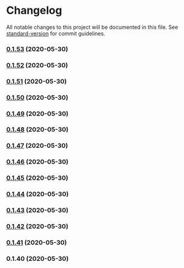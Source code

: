 # Changelog

All notable changes to this project will be documented in this file. See [standard-version](https://github.com/conventional-changelog/standard-version) for commit guidelines.

### [0.1.53](https://github.com/featherweight-design/component-library/compare/@f-design/component-library@0.1.52...@f-design/component-library@0.1.53) (2020-05-30)

### [0.1.52](https://github.com/featherweight-design/component-library/compare/@f-design/component-library@0.1.51...@f-design/component-library@0.1.52) (2020-05-30)

### [0.1.51](https://github.com/featherweight-design/component-library/compare/@f-design/component-library@0.1.50...@f-design/component-library@0.1.51) (2020-05-30)

### [0.1.50](https://github.com/featherweight-design/component-library/compare/@f-design/component-library@0.1.49...@f-design/component-library@0.1.50) (2020-05-30)

### [0.1.49](https://github.com/featherweight-design/component-library/compare/@f-design/component-library@0.1.48...@f-design/component-library@0.1.49) (2020-05-30)

### [0.1.48](https://github.com/featherweight-design/component-library/compare/@f-design/component-library@0.1.47...@f-design/component-library@0.1.48) (2020-05-30)

### [0.1.47](https://github.com/featherweight-design/component-library/compare/@f-design/component-library@0.1.46...@f-design/component-library@0.1.47) (2020-05-30)

### [0.1.46](https://github.com/featherweight-design/component-library/compare/@f-design/component-library@0.1.45...@f-design/component-library@0.1.46) (2020-05-30)

### [0.1.45](https://github.com/featherweight-design/component-library/compare/@f-design/component-library@0.1.44...@f-design/component-library@0.1.45) (2020-05-30)

### [0.1.44](https://github.com/featherweight-design/component-library/compare/@f-design/component-library@0.1.43...@f-design/component-library@0.1.44) (2020-05-30)

### [0.1.43](https://github.com/featherweight-design/component-library/compare/@f-design/component-library@0.1.42...@f-design/component-library@0.1.43) (2020-05-30)

### [0.1.42](https://github.com/featherweight-design/component-library/compare/@f-design/component-library@0.1.41...@f-design/component-library@0.1.42) (2020-05-30)

### [0.1.41](https://github.com/featherweight-design/component-library/compare/@f-design/component-library@0.1.40...@f-design/component-library@0.1.41) (2020-05-30)

### 0.1.40 (2020-05-30)

